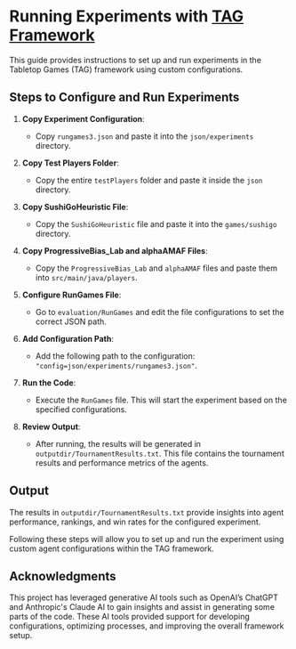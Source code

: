 # Running Experiments with [TAG Framework](https://tabletopgames.ai/)


This guide provides instructions to set up and run experiments in the Tabletop Games (TAG) framework using custom configurations.

## Steps to Configure and Run Experiments

1. **Copy Experiment Configuration**:
   - Copy `rungames3.json` and paste it into the `json/experiments` directory.

2. **Copy Test Players Folder**:
   - Copy the entire `testPlayers` folder and paste it inside the `json` directory.

3. **Copy SushiGoHeuristic File**:
   - Copy the `SushiGoHeuristic` file and paste it into the `games/sushigo` directory.

4. **Copy ProgressiveBias_Lab and alphaAMAF Files**:
   - Copy the `ProgressiveBias_Lab` and `alphaAMAF` files and paste them into `src/main/java/players`.

5. **Configure RunGames File**:
   - Go to `evaluation/RunGames` and edit the file configurations to set the correct JSON path.

6. **Add Configuration Path**:
   - Add the following path to the configuration: `"config=json/experiments/rungames3.json"`.

7. **Run the Code**:
   - Execute the `RunGames` file. This will start the experiment based on the specified configurations.

8. **Review Output**:
   - After running, the results will be generated in `outputdir/TournamentResults.txt`. This file contains the tournament results and performance metrics of the agents.

## Output

The results in `outputdir/TournamentResults.txt` provide insights into agent performance, rankings, and win rates for the configured experiment.

Following these steps will allow you to set up and run the experiment using custom agent configurations within the TAG framework.

## Acknowledgments

This project has leveraged generative AI tools such as OpenAI’s ChatGPT and Anthropic's Claude AI to gain insights and assist in generating some parts of the code. These AI tools provided support for developing configurations, optimizing processes, and improving the overall framework setup.

